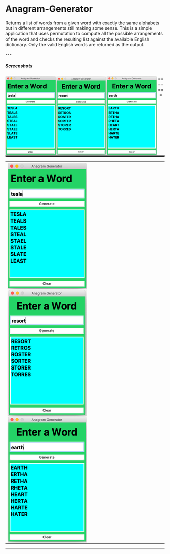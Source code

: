 # Anagram-Generator
<p>
Returns a list of words from a given word with exactly the same alphabets but in different arrangements still making some sense. This is a simple application that uses permutation to compute all the possible arrangements of the word and checks the resulting list against the available English dictionary. Only the valid English words are returned as the output.
</p>
---

<h5>Screenshots</h5>
<center>
<table border='3'>
<tr>
<img src='Images/anagram.png' width=160 height=250 style='float:left'>
<tr>
<tr>
<img src='Images/anagram02.png' width=160 height=250 style='float:left'>
</tr>
<tr>
<img src='Images/anagram03.png' width=160 height=250 style='float:left'>
=======
<table>
<tr>
<td>
<img src='Images/anagram.png' width=250 height=400 style='float:left'>
<img src='Images/anagram02.png' width=250 height=400 style='float:left'>
<img src='Images/anagram03.png' width=250 height=400 style='float:left'>
</td>
</tr>
</table>
</center>

---
